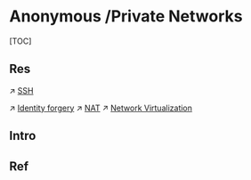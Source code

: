 # Anonymous /Private Networks

[TOC]



## Res
↗ [SSH](../🏇%20Network%20Security%20Basics%20&%20Protocols/📱%20Application%20Layer%20Security/SSH/SSH.md)


↗ [Identity forgery](../../../🗺%20CS_Overview/This%20is%20X/😅%20This%20is%20Internet/Identity/Identity%20forgery.md)
↗ [NAT](../../../🔑%20CS_Core/🏎️%20Computer%20Networking/📌%20Computer%20Networking%20Basics/0x05%20Network%20Layer/MiddleBoxes/NAT/NAT.md)
↗ [Network Virtualization](../../../🔑%20CS_Core/🏎️%20Computer%20Networking/👰🏻‍♂️%20Network%20Virtualization/Network%20Virtualization.md)



## Intro


## Ref


